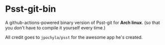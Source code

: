# Psst-git-bin

A github-actions-powered binary version of Psst-git for **Arch linux**. (so that you don't have to compile it yourself every time.)

All credit goes to `jpochyla/psst` for the awesome app he's created.
